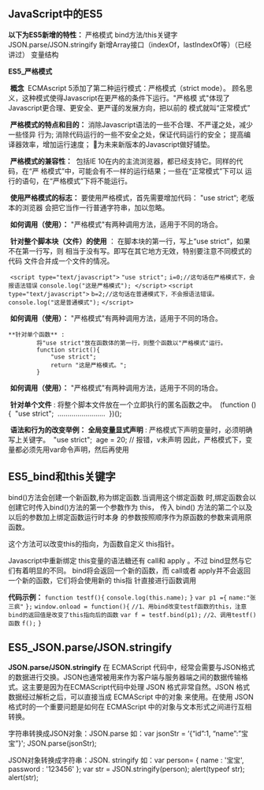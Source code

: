## JavaScript中的ES5

**以下为ES5新增的特性：** 
		严格模式 
		bind方法/this关键字 
		JSON.parse/JSON.stringify 
		新增Array接口（indexOf，lastIndexOf等）（已经讲过）
		变量结构 

**ES5_严格模式** 

​	**概念** 
​			ECMAscript 5添加了第二种运行模式：严格模式（strict mode）。 顾名思义，这种模式使得Javascript在更严格的条件下运行。"严格模 式"体现了Javascript更合理、更安全、更严谨的发展方向，把以前的 模式就叫“正常模式” 

​	 **严格模式的特点和目的：** 
​			消除Javascript语法的一些不合理、不严谨之处，减少一些怪异 行为;
​			消除代码运行的一些不安全之处，保证代码运行的安全；
​			提高编译器效率，增加运行速度； 为未来新版本的Javascript做好铺垫。 

​	 **严格模式的兼容性：**
​			包括IE 10在内的主流浏览器，都已经支持它。同样的代码，在“严 格模式”中，可能会有不一样的运行结果；一些在“正常模式”下可以 运行的语句，在“严格模式”下将不能运行。 

​	**使用严格模式的标志：**
​			要使用严格模式，首先需要增加代码： "use strict“; 老版本的浏览器 会把它当作一行普通字符串，加以忽略。 

​	**如何调用（使用）：**
​			"严格模式"有两种调用方法，适用于不同的场合。 

​	**针对整个脚本块（文件）的使用** ：
​			在脚本块的第一行，写上“use strict”，如果不在第一行写，则 相当于没有写。即写在其它地方无效，特别要注意不同模式的代码 文件合并成一个文件的情况。 

​		`<script type="text/javascript">`
​				 `"use strict";`
​				 `i=0;//这句话在严格模式下，会报语法错误`
​				 `console.log("这是严格模式");`
​			 `</script>`
​			 `<script type="text/javascript">`
​				 `b=2;//这句话在普通模式下，不会报语法错误。`
​				 `console.log("这是普通模式");`
​			 `</script> `

​	 **如何调用（使用）：** 
​			"严格模式"有两种调用方法，适用于不同的场合。 

 	**针对单个函数** :
			将"use strict"放在函数体的第一行，则整个函数以"严格模式"运行。
			function strict(){
				"use strict";
				return "这是严格模式。";
			} 

​	**如何调用（使用）：**
 			"严格模式"有两种调用方法，适用于不同的场合。 

​	**针对单个文件** :
​			将整个脚本文件放在一个立即执行的匿名函数之中。
​			(function (){
​				"use strict";
​				……………………
​			})(); 

​	**语法和行为的改变举例：** 
​		**全局变量显式声明** :
​			严格模式下声明变量时，必须明确写上关键字。
​		 "use strict";
​			age = 20; // 报错，v未声明
​		因此，严格模式下，变量都必须先用var命令声明，然后再使用 

## ES5_bind和this关键字 

bind()方法会创建一个新函数,称为绑定函数.当调用这个绑定函数 时,绑定函数会以创建它时传入bind()方法的第一个参数作为 this， 传入 bind() 方法的第二个以及以后的参数加上绑定函数运行时本身 的参数按照顺序作为原函数的参数来调用原函数。 

这个方法可以改变this的指向，为函数自定义 this指针。 

Javascript中重新绑定 this变量的语法糖还有 call和 apply 。不过 bind显然与它们有着明显的不同。 bind将会返回一个新的函数，而 call或者 apply并不会返回一个新的函数，它们将会使用新的 this指 针直接进行函数调用 

**代码示例：** 
		`function testf(){`
			 `console.log(this.name);`
		 `}`
		 `var p1 ={`
			 `name:"张三疯"`
		 `};`
		 `window.onload = function(){`
			 `//1、用bind改变testf函数的this，注意bind的返回值是改变了this指向后的函数`
			 `var f = testf.bind(p1);`
			 `//2、调用testf()函数`
			 `f();`
		 `} `

## ES5_JSON.parse/JSON.stringify 

**JSON.parse/JSON.stringify**
		在 ECMAScript 代码中，经常会需要与JSON格式的数据进行交换。JSON也通常被用来作为客户端与服务器端之间的数据传输格式。这主要是因为在ECMAScript代码中处理 JSON 格式非常自然。JSON 格式数据经过解析之后，可以直接当成 ECMAScript 中的对象 来使用。在使用 JSON 格式时的一个重要问题是如何在 ECMAScript 中的对象与文本形式之间进行互相转换。

字符串转换成JSON对象：JSON.parse
		如：var jsonStr = ‘{“id”:1, “name”:”宝宝”}'; 
		JSON.parse(jsonStr); 

JSON对象转换成字符串：JSON. stringify 
		如：var person= {
				name : '宝宝',
				password : '123456'
			}; 
			var str = JSON.stringify(person);
			alert(typeof str);
			alert(str); 

 

